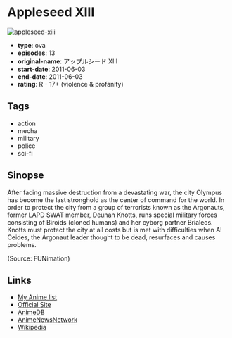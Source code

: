 # Appleseed XIII

![appleseed-xiii](https://cdn.myanimelist.net/images/anime/5/28796.jpg)

-   **type**: ova
-   **episodes**: 13
-   **original-name**: アップルシード XIII
-   **start-date**: 2011-06-03
-   **end-date**: 2011-06-03
-   **rating**: R - 17+ (violence & profanity)

## Tags

-   action
-   mecha
-   military
-   police
-   sci-fi

## Sinopse

After facing massive destruction from a devastating war, the city Olympus has become the last stronghold as the center of command for the world. In order to protect the city from a group of terrorists known as the Argonauts, former LAPD SWAT member, Deunan Knotts, runs special military forces consisting of Biroids (cloned humans) and her cyborg partner Brialeos. Knotts must protect the city at all costs but is met with difficulties when Al Ceides, the Argonaut leader thought to be dead, resurfaces and causes problems.

(Source: FUNimation)

## Links

-   [My Anime list](https://myanimelist.net/anime/9737/Appleseed_XIII)
-   [Official Site](http://appleseed13.jp/)
-   [AnimeDB](http://anidb.info/perl-bin/animedb.pl?show=anime&aid=8055)
-   [AnimeNewsNetwork](http://www.animenewsnetwork.com/encyclopedia/anime.php?id=12105)
-   [Wikipedia](http://ja.wikipedia.org/wiki/アップルシード)
